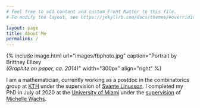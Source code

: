 ```yaml
---
# Feel free to add content and custom Front Matter to this file.
# To modify the layout, see https://jekyllrb.com/docs/themes/#overriding-theme-defaults

layout: page
title: About Me
permalink: /
---
```

{% include image.html url="images/fbphoto.jpg" caption="Portrait by Brittney Ellzey <br> <em>(Graphite on paper, ca. 2014)</em>" width="300px" align="right" %}

I am a mathematician, currently working as a postdoc in the combinatorics group at [KTH] under the supervision of [Svante Linusson]. I completed my PhD in July of 2020 at the [University of Miami] under the [supervision] of [Michelle Wachs].

[KTH]: https://www.math.kth.se
[Svante Linusson]: https://www.kth.se/profile/linusson
[University of Miami]: https://www.math.miami.edu
[Michelle Wachs]: https://www.math.miami.edu/~wachs
[Supervision]: images/virtualhooding.jpg